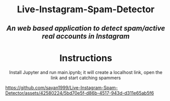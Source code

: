 <div align='center'>

# Live-Instagram-Spam-Detector


## *An web based application to detect spam/active real accounts in Instagram*

# Instructions
Install Jupyter and run main.ipynb; it will create a localhost link, open the link and start catching spammers

</div>




https://github.com/sayan1999/Live-Instagram-Spam-Detector/assets/42580224/5bd70e5f-d86b-4517-943d-d311e65ab5f6

